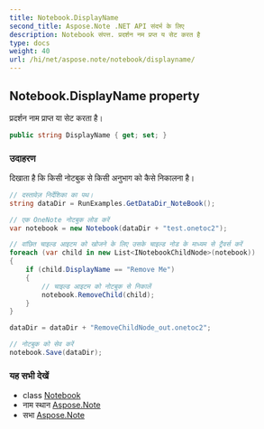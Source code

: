 ```yaml
---
title: Notebook.DisplayName
second_title: Aspose.Note .NET API संदर्भ के लिए
description: Notebook संपत्त. प्रदर्शन नम प्रप्त य सेट करत है
type: docs
weight: 40
url: /hi/net/aspose.note/notebook/displayname/
---
```

## Notebook.DisplayName property

प्रदर्शन नाम प्राप्त या सेट करता है।

```csharp
public string DisplayName { get; set; }
```

### उदाहरण

दिखाता है कि किसी नोटबुक से किसी अनुभाग को कैसे निकालना है।

```csharp
// दस्तावेज़ निर्देशिका का पथ।
string dataDir = RunExamples.GetDataDir_NoteBook();

// एक OneNote नोटबुक लोड करें
var notebook = new Notebook(dataDir + "test.onetoc2");

// वांछित चाइल्ड आइटम को खोजने के लिए उसके चाइल्ड नोड के माध्यम से ट्रैवर्स करें
foreach (var child in new List<INotebookChildNode>(notebook))
{
    if (child.DisplayName == "Remove Me")
    {
        // चाइल्ड आइटम को नोटबुक से निकालें
        notebook.RemoveChild(child);
    }
}

dataDir = dataDir + "RemoveChildNode_out.onetoc2";

// नोटबुक को सेव करें
notebook.Save(dataDir);
```

### यह सभी देखें

* class [Notebook](../)
* नाम स्थान [Aspose.Note](../../notebook/)
* सभा [Aspose.Note](../../../)


